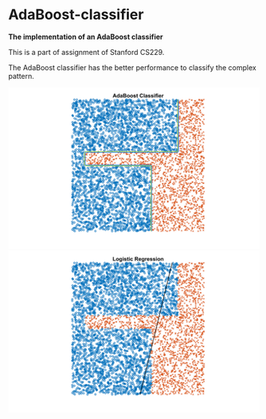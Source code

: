 # AdaBoost-classifier

**The implementation of an AdaBoost classifier**

This is a part of assignment of Stanford CS229.

The AdaBoost classifier has the better performance to classify the complex pattern.

![alt](https://github.com/hsihsun/AdaBoost-Classifier/blob/master/Result/AdaBoost_Classifier.png)
![alt](https://github.com/hsihsun/AdaBoost-Classifier/blob/master/Result/Logistic_Regression.png)

